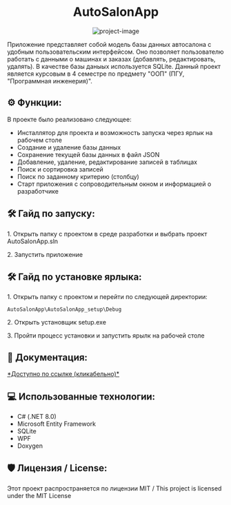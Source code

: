 <h1 align="center" id="title">AutoSalonApp</h1>

<p align="center"><img src="https://socialify.git.ci/akerumort/AutoSalonApp/image?font=Jost&language=1&name=1&owner=1&pattern=Formal%20Invitation&stargazers=1&theme=Light" alt="project-image"></p>
<p id="description"> Приложение представляет собой модель базы данных автосалона с удобным пользовательским интерфейсом. Оно позволяет пользователю работать с данными о машинах и заказах (добавлять, редактировать, удалять). В качестве базы даныых используется SQLite. 
  Данный проект является курсовым в 4 семестре по предмету "ООП" (ПГУ, "Программная инженерия)".
</p>

<h2>⚙️ Функции: </h2>

В проекте было реализовано следующее:

*   Инсталлятор для проекта и возможность запуска через ярлык на рабочем столе
*   Создание и удаление базы данных
*   Сохранение текущей базы данных в файл JSON
*   Добавление, удаление, редактирование записей в таблицах
*   Поиск и сортировка записей
*   Поиск по заданному критерию (столбцу)
*   Старт приложения с сопроводительным окном и информацией о разработчике

<h2>🛠️ Гайд по запуску: </h2>

<p>1. Открыть папку с проектом в среде разработки и выбрать проект AutoSalonApp.sln </p>

<p>2. Запустить приложение </p>

<h2>🛠️ Гайд по установке ярлыка: </h2>

<p>1. Открыть папку с проектом и перейти по следующей директории: </p>

```
AutoSalonApp\AutoSalonApp_setup\Debug
```

<p>2. Открыть установщик setup.exe </p>

<p>3. Пройти процесс установки и запустить ярылк на рабочей столе </p>

<h2>📃 Документация: </h2>
<a href="https://akerumort.github.io/AutoSalonApp/"> *Доступно по ссылке (кликабельно)* </a>

<h2>💻 Использованные технологии: </h2>

*   C# (.NET 8.0)
*   Microsoft Entity Framework
*   SQLite
*   WPF
*   Doxygen
  
<h2>🛡️ Лицензия / License: </h2>

Этот проект распространяется по лицензии MIT / This project is licensed under the MIT License
